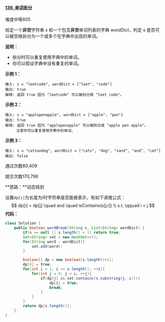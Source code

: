 #### [139. 单词拆分](https://leetcode-cn.com/problems/word-break/)

难度中等605

给定一个**非空**字符串 *s* 和一个包含**非空**单词列表的字典 *wordDict*，判定 *s* 是否可以被空格拆分为一个或多个在字典中出现的单词。

**说明：**

- 拆分时可以重复使用字典中的单词。
- 你可以假设字典中没有重复的单词。

**示例 1：**

```
输入: s = "leetcode", wordDict = ["leet", "code"]
输出: true
解释: 返回 true 因为 "leetcode" 可以被拆分成 "leet code"。
```

**示例 2：**

```
输入: s = "applepenapple", wordDict = ["apple", "pen"]
输出: true
解释: 返回 true 因为 "applepenapple" 可以被拆分成 "apple pen apple"。
     注意你可以重复使用字典中的单词。
```

**示例 3：**

```
输入: s = "catsandog", wordDict = ["cats", "dog", "sand", "and", "cat"]
输出: false
```

通过次数80,409

提交次数170,796



**思路：**动态规划

设置`dp[i]`为长度为i时字符串是否能被表示，有如下递推公式：
$$
dp[i] = dp[j] \quad and \quad isContains(s[j:i]) \\
s.t. \qquad i < j
$$
**代码：**

```java
class Solution {
    public boolean wordBreak(String s, List<String> wordDict) {
        if(s == null || s.length() < 1) return true;
        Set<String> set = new HashSet<>();
        for(String word : wordDict){
            set.add(word);
        }

        boolean[] dp = new boolean[s.length()+1];
        dp[0] = true;
        for(int i = 1; i <= s.length(); ++i){
            for(int j = 0; j < i; ++j){
                if(dp[j] && set.contains(s.substring(j, i))){
                    dp[i] = true;
                    break;
                }
            }
        }
        return dp[s.length()];
    }
}
```

